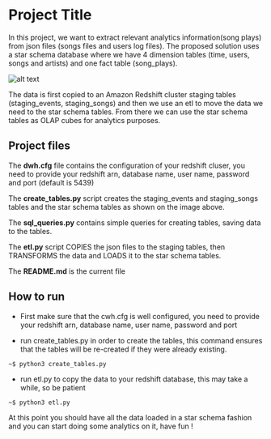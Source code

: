 # Project Title

In this project, we want to extract relevant analytics information(song plays) from json files (songs files and users log files).
The proposed solution uses a star schema database where we have 4 dimension tables (time, users, songs and artists)
and one fact table (song_plays).

![alt text](https://i.ibb.co/rvpXBXD/star-schema.png)

The data is first copied to an Amazon Redshift cluster staging tables (staging_events, staging_songs) and then we use an etl to move the data we need to the star schema tables.
From there we can use the star schema tables as OLAP cubes for analytics purposes.

## Project files
The **dwh.cfg** file contains the configuration of your redshift cluser, you need to provide your redshift arn, database name, user name, password and port (default is 5439)

The **create_tables.py** script creates the staging_events and staging_songs tables and the star schema tables as shown on the image above.

The **sql_queries.py** contains simple queries for creating tables, saving data to the tables.

The **etl.py** script COPIES the json files to the staging tables, then TRANSFORMS the data and LOADS it to the star schema tables.

The **README.md** is the current file

## How to run
- First make sure that the cwh.cfg is well configured, you need to provide your redshift arn,  database name, user name, password and port

- run create_tables.py in order to create the tables, this command ensures that the tables 
will be re-created if they were already existing.

```~$ python3 create_tables.py```

- run etl.py to copy the data to your redshift database, this may take a while, so be patient

```~$ python3 etl.py```


At this point you should have all the data loaded in a star schema fashion and you can start doing some analytics on it, have fun !
